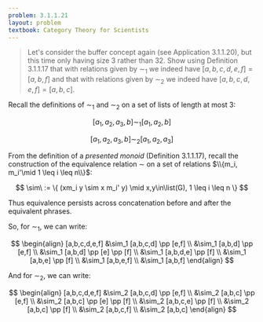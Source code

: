 ```yaml
---
problem: 3.1.1.21 
layout: problem
textbook: Category Theory for Scientists
---
```


> Let's consider the buffer concept again (see Application 3.1.1.20), but this
> time only having size 3 rather than 32. Show using Definition 3.1.1.17 that
> with relations given by $\sim_1$ we indeed have $[a,b,c,d,e,f] = [a,b,f]$ and
> that with relations given by $\sim_2$ we indeed have $[a,b,c,d,e,f] = [a,b,c]$.

Recall the definitions of $\sim_1$ and $\sim_2$ on a set of lists of length at
most 3:

$$[a_1, a_2, a_3, b] \sim_1 [a_1, a_2, b]$$

$$[a_1, a_2, a_3, b] \sim_2 [a_1, a_2, a_3]$$

From the definition of a _presented monoid_ (Definition 3.1.1.17), recall the
construction of the equivalence relation $\sim$ on a set of relations $\\{m_i,
m_i'\mid 1 \leq i \leq n\\}$:

$$ \sim\ := \{ (xm_i y \sim x m_i' y) \mid x,y\in\list(G), 1 \leq i \leq n \} $$

Thus equivalence persists across concatenation before and after the equivalent
phrases.

So, for $\sim_1$, we can write:

$$
\begin{align}
[a,b,c,d,e,f] &\sim_1 [a,b,c,d] \pp [e,f] \\
&\sim_1 [a,b,d] \pp [e,f] \\
&\sim_1 [a,b,d] \pp [e] \pp [f] \\
&\sim_1 [a,b,d,e] \pp [f] \\
&\sim_1 [a,b,e] \pp [f] \\
&\sim_1 [a,b,e,f] \\
&\sim_1 [a,b,f]
\end{align}
$$

And for $\sim_2$, we can write:

$$
\begin{align}
[a,b,c,d,e,f] &\sim_2 [a,b,c,d] \pp [e,f] \\
&\sim_2 [a,b,c] \pp [e,f] \\
&\sim_2 [a,b,c] \pp [e] \pp [f] \\
&\sim_2 [a,b,c,e] \pp [f] \\
&\sim_2 [a,b,c] \pp [f] \\
&\sim_2 [a,b,c,f] \\
&\sim_2 [a,b,c]
\end{align}
$$
